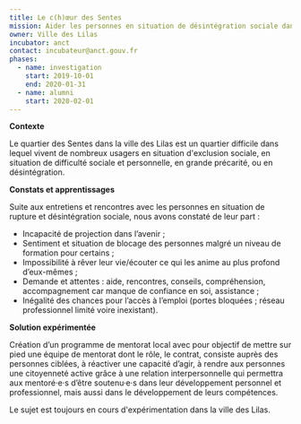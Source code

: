 ```yaml
---
title: Le c(h)œur des Sentes
mission: Aider les personnes en situation de désintégration sociale dans les quartiers
owner: Ville des Lilas
incubator: anct
contact: incubateur@anct.gouv.fr
phases:
  - name: investigation
    start: 2019-10-01
    end: 2020-01-31
  - name: alumni
    start: 2020-02-01
---
```

**Contexte**

Le quartier des Sentes dans la ville des Lilas est un quartier difficile dans lequel vivent de nombreux usagers en situation d'exclusion sociale, en situation de difficulté sociale et personnelle, en grande précarité, ou en désintégration. 

**Constats et apprentissages**

Suite aux entretiens et rencontres avec les personnes en situation de rupture et désintégration sociale, nous avons constaté de leur part :

* Incapacité de projection dans l’avenir ;
* Sentiment et situation de blocage des personnes malgré un niveau de formation pour certains ;
* Impossibilité à rêver leur vie/écouter ce qui les anime au plus profond d’eux-mêmes ;
* Demande et attentes : aide, rencontres, conseils, compréhension, accompagnement car manque de confiance en soi, assistance ;
* Inégalité des chances pour l’accès à l’emploi (portes bloquées ; réseau professionnel limité voire inexistant). 

**Solution expérimentée** 

Création d’un programme de mentorat local avec pour objectif de mettre sur pied une équipe de mentorat dont le rôle, le contrat, consiste auprès des personnes ciblées, à réactiver une capacité d’agir, à rendre aux personnes une citoyenneté active grâce à une relation interpersonnelle qui permettra aux mentoré·e·s d’être soutenu·e·s dans leur développement personnel et professionnel, mais aussi dans le développement de leurs compétences.

Le sujet est toujours en cours d'expérimentation dans la ville des Lilas.
